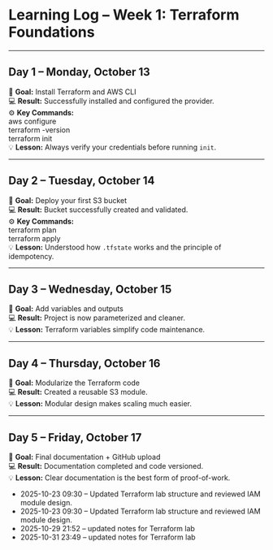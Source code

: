 # Learning Log – Week 1: Terraform Foundations

---

## Day 1 – Monday, October 13
🎯 **Goal:** Install Terraform and AWS CLI  
💻 **Result:** Successfully installed and configured the provider.  
⚙️ **Key Commands:**  
aws configure  
terraform -version  
terraform init  
💡 **Lesson:** Always verify your credentials before running `init`.

---

## Day 2 – Tuesday, October 14
🎯 **Goal:** Deploy your first S3 bucket  
💻 **Result:** Bucket successfully created and validated.  
⚙️ **Key Commands:**  
terraform plan  
terraform apply  
💡 **Lesson:** Understood how `.tfstate` works and the principle of idempotency.

---

## Day 3 – Wednesday, October 15
🎯 **Goal:** Add variables and outputs  
💻 **Result:** Project is now parameterized and cleaner.  
💡 **Lesson:** Terraform variables simplify code maintenance.

---

## Day 4 – Thursday, October 16
🎯 **Goal:** Modularize the Terraform code  
💻 **Result:** Created a reusable S3 module.  
💡 **Lesson:** Modular design makes scaling much easier.

---

## Day 5 – Friday, October 17
🎯 **Goal:** Final documentation + GitHub upload  
💻 **Result:** Documentation completed and code versioned.  
💡 **Lesson:** Clear documentation is the best form of proof-of-work.
- 2025-10-23 09:30 – Updated Terraform lab structure and reviewed IAM module design.
- 2025-10-23 09:30 – Updated Terraform lab structure and reviewed IAM module design.
- 2025-10-29 21:52 – updated notes for Terraform lab
- 2025-10-31 23:49 – updated notes for Terraform lab
